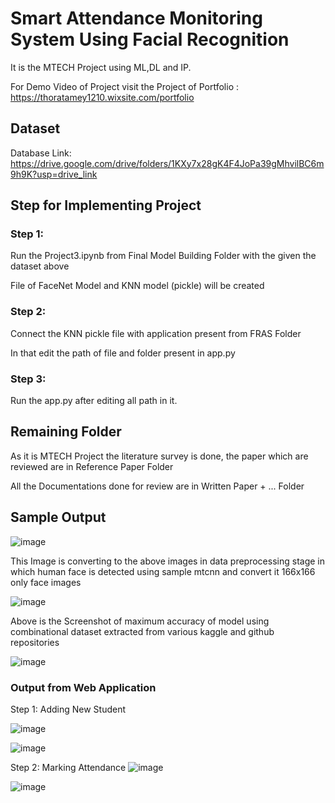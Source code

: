 # Smart Attendance Monitoring System Using Facial Recognition
It is the MTECH Project using ML,DL and IP.

For Demo Video of Project visit the Project of Portfolio : https://thoratamey1210.wixsite.com/portfolio
## Dataset
Database Link: https://drive.google.com/drive/folders/1KXy7x28gK4F4JoPa39gMhvilBC6m9h9K?usp=drive_link
## Step for Implementing Project
### Step 1:
Run the Project3.ipynb from Final Model Building Folder with the given the dataset above

File of FaceNet Model and KNN model (pickle) will be created
### Step 2:
Connect the KNN pickle file with application present from FRAS Folder 

In that edit the path of file and folder present in app.py
### Step 3:
Run the app.py after editing all path in it.
## Remaining Folder
As it is MTECH Project the literature survey is done, the paper which are reviewed are in Reference Paper Folder

All the Documentations done for review are in Written Paper + ... Folder
## Sample Output
![image](https://github.com/thoratamey/SmartAttendanceMonitoringSystemUsingFacialRecognition/assets/88768050/5a150e3e-f776-4897-a43f-c4ec46831564)

This Image is converting to the above images in data preprocessing stage in which human face is detected using sample mtcnn and convert it 166x166 only face images

![image](https://github.com/thoratamey/SmartAttendanceMonitoringSystemUsingFacialRecognition/assets/88768050/02609bd8-70df-4018-b5ea-d1d63372b69e)

Above is the Screenshot of maximum accuracy of model using combinational dataset extracted from various kaggle and github repositories 

![image](https://github.com/thoratamey/SmartAttendanceMonitoringSystemUsingFacialRecognition/assets/88768050/022414fb-e8a5-4198-8dc5-68b12fd07f10)
### Output from Web Application
Step 1:
Adding New Student

![image](https://github.com/thoratamey/SmartAttendanceMonitoringSystemUsingFacialRecognition/assets/88768050/3eeffe51-efc9-44cc-b9d3-3aecae5a75a5)

![image](https://github.com/thoratamey/SmartAttendanceMonitoringSystemUsingFacialRecognition/assets/88768050/f5cf2c09-764f-4172-aad4-8fe0874c7a0a)

Step 2:
Marking Attendance
![image](https://github.com/thoratamey/SmartAttendanceMonitoringSystemUsingFacialRecognition/assets/88768050/0debb092-131a-4b1f-a007-f106ca5e4861)

![image](https://github.com/thoratamey/SmartAttendanceMonitoringSystemUsingFacialRecognition/assets/88768050/1ba7755d-2f1d-4a0a-8091-d0f987812661)
